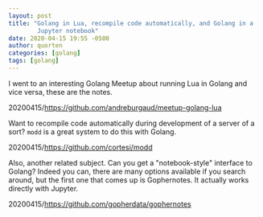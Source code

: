 ```yaml
---
layout: post
title: "Golang in Lua, recompile code automatically, and Golang in a
        Jupyter notebook"
date: 2020-04-15 19:55 -0500
author: quorten
categories: [golang]
tags: [golang]
---
```


I went to an interesting Golang Meetup about running Lua in Golang and
vice versa, these are the notes.

20200415/https://github.com/andreburgaud/meetup-golang-lua

Want to recompile code automatically during development of a server of
a sort?  `modd` is a great system to do this with Golang.

20200415/https://github.com/cortesi/modd

Also, another related subject.  Can you get a "notebook-style"
interface to Golang?  Indeed you can, there are many options available
if you search around, but the first one that comes up is Gophernotes.
It actually works directly with Jupyter.

20200415/https://github.com/gopherdata/gophernotes
